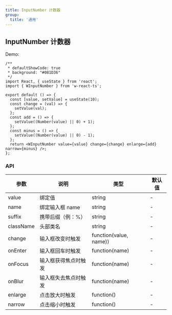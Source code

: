 ```yaml
---
title: InputNumber 计数器
group:
  title: '通用'
---
```


## InputNumber 计数器

Demo:

```tsx
/**
 * defaultShowCode: true
 * background: "#081D36"
 */
import React, { useState } from 'react';
import { WInputNumber } from 'w-react-ts';

export default () => {
  const [value, setValue] = useState(10);
  const change = (val) => {
    setValue(val);
  };
  const add = () => {
    setValue((Number(value) || 0) + 1);
  };
  const minus = () => {
    setValue((Number(value) || 0) - 1);
  };
  return <WInputNumber value={value} change={change} enlarge={add} narrow={minus} />;
};
```

### API

| 参数      | 说明                 | 类型                   | 默认值 |
| --------- | -------------------- | ---------------------- | ------ |
| value     | 绑定值               | string                 | -      |
| name      | 绑定输入框 name      | string                 | -      |
| suffix    | 携带后缀（例：%）    | string                 | -      |
| className | 头部类名             | string                 | -      |
| change    | 输入框改变时触发     | function(value, name)) | -      |
| onEnter   | 输入框回车时触发     | function(name)         | -      |
| onFocus   | 输入框获得焦点时触发 | function(name)         | -      |
| onBlur    | 输入框失去焦点时触发 | function(name)         | -      |
| enlarge   | 点击放大时触发       | function()             | -      |
| narrow    | 点击缩小时触发       | function()             | -      |
